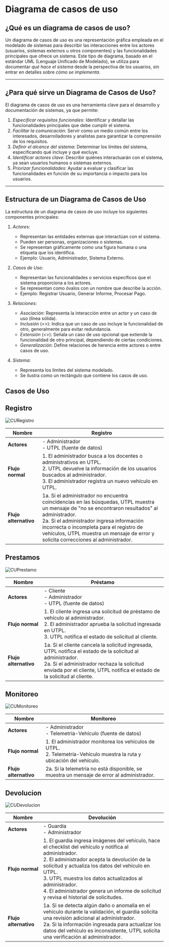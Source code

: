 # Diagrama de casos de uso 

## ¿Qué es un diagrama de casos de uso?

Un diagrama de casos de uso es una representación gráfica empleada en el modelado de sistemas para describir las interacciones entre los actores (usuarios, sistemas externos u otros componentes) y las funcionalidades principales que ofrece un sistema. Este tipo de diagrama, basado en el estándar UML (Lenguaje Unificado de Modelado), se utiliza para documentar *qué hace el sistema* desde la perspectiva de los usuarios, sin entrar en detalles sobre *cómo se implementa*.

---

## ¿Para qué sirve un Diagrama de Casos de Uso?

El diagrama de casos de uso es una herramienta clave para el desarrollo y documentación de sistemas, ya que permite:

1. *Especificar requisitos funcionales*: Identificar y detallar las funcionalidades principales que debe cumplir el sistema.
2. *Facilitar la comunicación*: Servir como un medio común entre los interesados, desarrolladores y analistas para garantizar la comprensión de los requisitos.
3. *Definir el alcance del sistema*: Determinar los límites del sistema, especificando qué incluye y qué excluye.
4. *Identificar actores clave*: Describir quiénes interactuarán con el sistema, ya sean usuarios humanos o sistemas externos.
5. *Priorizar funcionalidades*: Ayudar a evaluar y clasificar las funcionalidades en función de su importancia o impacto para los usuarios.

---

## Estructura de un Diagrama de Casos de Uso

La estructura de un diagrama de casos de uso incluye los siguientes componentes principales:

1. *Actores*:
   - Representan las entidades externas que interactúan con el sistema.
   - Pueden ser personas, organizaciones o sistemas.
   - Se representan gráficamente como una figura humana o una etiqueta que los identifica.
   - Ejemplo: Usuario, Administrador, Sistema Externo.

2. *Casos de Uso*:
   - Representan las funcionalidades o servicios específicos que el sistema proporciona a los actores.
   - Se representan como óvalos con un nombre que describe la acción.
   - Ejemplo: Registrar Usuario, Generar Informe, Procesar Pago.

3. *Relaciones*:
   - *Asociación*: Representa la interacción entre un actor y un caso de uso (línea sólida).
   - *Inclusión* (<<include>>): Indica que un caso de uso incluye la funcionalidad de otro, generalmente para evitar redundancia.
   - *Extensión* (<<extend>>): Señala un caso de uso opcional que extiende la funcionalidad de otro principal, dependiendo de ciertas condiciones.
   - *Generalización*: Define relaciones de herencia entre actores o entre casos de uso.

4. *Sistema*:
   - Representa los límites del sistema modelado.
   - Se ilustra como un rectángulo que contiene los casos de uso.
  
## Casos de Uso


## Registro
![CURegistro](https://github.com/user-attachments/assets/5171118c-9a78-4fb3-8050-1538574617c1)



| **Nombre**           | Registro                                         |
|-----------------------|-------------------------------------------------|
| **Actores**          | - Administrador<br>- UTPL (fuente de datos)      |
| **Flujo normal**     | 1. El administrador busca a los docentes o administrativos en UTPL.<br>2. UTPL devuelve la información de los usuarios buscados al administrador.<br>3. El administrador registra un nuevo vehículo en UTPL. |
| **Flujo alternativo**| 1a. Si el administrador no encuentra coincidencias en las búsquedas, UTPL muestra un mensaje de "no se encontraron resultados" al administrador.<br>2a. Si el administrador ingresa información incorrecta o incompleta para el registro de vehículos, UTPL muestra un mensaje de error y solicita correcciones al administrador. |

## Prestamos
![CUPrestamo](https://github.com/user-attachments/assets/25291e06-0942-40c7-a720-1ed724d5b9fc)



| **Nombre**           | Préstamo                                         |
|-----------------------|-------------------------------------------------|
| **Actores**          | - Cliente<br>- Administrador<br>- UTPL (fuente de datos) |
| **Flujo normal**     | 1. El cliente ingresa una solicitud de préstamo de vehículo al administrador.<br>2. El administrador aprueba la solicitud ingresada en UTPL.<br>3. UTPL notifica el estado de solicitud al cliente. |
| **Flujo alternativo**| 1a. Si el cliente cancela la solicitud ingresada, UTPL notifica el estado de la solicitud al administrador.<br>2a. Si el administrador rechaza la solicitud enviada por el cliente, UTPL notifica el estado de la solicitud al cliente. |

## Monitoreo
![CUMonitoreo](https://github.com/user-attachments/assets/ef0ad0e3-3a56-4260-b2b1-4dbb7d300451)


| **Nombre**           | Monitoreo                                        |
|-----------------------|-------------------------------------------------|
| **Actores**          | - Administrador<br>- Telemetría-Vehículo (fuente de datos) |
| **Flujo normal**     | 1. El administrador monitorea los vehículos de UTPL.<br>2. Telemetría-Vehículo muestra la ruta y ubicación del vehículo. |
| **Flujo alternativo**| 2a. Si la telemetría no está disponible, se muestra un mensaje de error al administrador. |

## Devolucion
![CUDevolucion](https://github.com/user-attachments/assets/32902576-9a12-4bde-9d5e-cbb79bb076db)


| **Nombre**           | Devolución                                       |
|-----------------------|-------------------------------------------------|
| **Actores**          | - Guardia<br>- Administrador                     |
| **Flujo normal**     | 1. El guardia ingresa imágenes del vehículo, hace el checklist del vehículo y notifica al administrador.<br>2. El administrador acepta la devolución de la solicitud y actualiza los datos del vehículo en UTPL.<br>3. UTPL muestra los datos actualizados al administrador.<br>4. El administrador genera un informe de solicitud y revisa el historial de solicitudes. |
| **Flujo alternativo**| 1a. Si se detecta algún daño o anomalía en el vehículo durante la validación, el guardia solicita una revisión adicional al administrador.<br>2a. Si la información ingresada para actualizar los datos del vehículo es inconsistente, UTPL solicita una verificación al administrador. |
